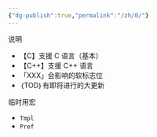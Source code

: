 ```yaml
---
{"dg-publish":true,"permalink":"/zh/0/"}
---
```



说明
- 【C】支援 C 语言（基本）
- 【C++】支援 C++ 语言
- 「XXX」会影响的软标志位
- ｛TOD｝有即将进行的大更新

临时用宏
- `Tmpl` 
- `Pref` 

